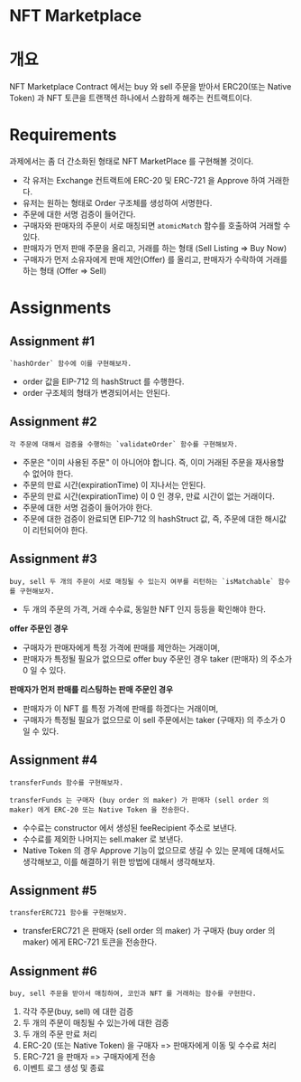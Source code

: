 # NFT Marketplace

# 개요

NFT Marketplace Contract 에서는 buy 와 sell 주문을 받아서 ERC20(또는 Native Token) 과 NFT 토큰을
트랜잭션 하나에서 스왑하게 해주는 컨트랙트이다.

# Requirements

과제에서는 좀 더 간소화된 형태로 NFT MarketPlace 를 구현해볼 것이다.

- 각 유저는 Exchange 컨트랙트에 ERC-20 및 ERC-721 을 Approve 하여 거래한다.
- 유저는 원하는 형태로 Order 구조체를 생성하여 서명한다.
- 주문에 대한 서명 검증이 들어간다.
- 구매자와 판매자의 주문이 서로 매칭되면 `atomicMatch` 함수를 호출하여 거래할 수 있다.
- 판매자가 먼저 판매 주문을 올리고, 거래를 하는 형태 (Sell Listing => Buy Now)
- 구매자가 먼저 소유자에게 판매 제안(Offer) 를 올리고, 판매자가 수락하여 거래를 하는 형태 (Offer => Sell)

# Assignments

## Assignment #1

```
`hashOrder` 함수에 이를 구현해보자.
```

- order 값을 EIP-712 의 hashStruct 를 수행한다. 
- order 구조체의 형태가 변경되어서는 안된다.

## Assignment #2

```
각 주문에 대해서 검증을 수행하는 `validateOrder` 함수를 구현해보자.
```

- 주문은 "이미 사용된 주문" 이 아니어야 합니다. 즉, 이미 거래된 주문을 재사용할 수 없어야 한다.
- 주문의 만료 시간(expirationTime) 이 지나서는 안된다.
- 주문의 만료 시간(expirationTime) 이 0 인 경우, 만료 시간이 없는 거래이다.
- 주문에 대한 서명 검증이 들어가야 한다.
- 주문에 대한 검증이 완료되면 EIP-712 의 hashStruct 값, 즉, 주문에 대한 해시값이 리턴되어야 한다.

## Assignment #3

```
buy, sell 두 개의 주문이 서로 매칭될 수 있는지 여부를 리턴하는 `isMatchable` 함수를 구현해보자.

```

- 두 개의 주문의 가격, 거래 수수료, 동일한 NFT 인지 등등을 확인해야 한다.

**offer 주문인 경우**

- 구매자가 판매자에게 특정 가격에 판매를 제안하는 거래이며,
- 판매자가 특정될 필요가 없으므로 offer buy 주문인 경우 taker (판매자) 의 주소가 0 일 수 있다.

**판매자가 먼저 판매를 리스팅하는 판매 주문인 경우**

- 판매자가 이 NFT 를 특정 가격에 판매를 하겠다는 거래이며, 
- 구매자가 특정될 필요가 없으므로 이 sell 주문에서는 taker (구매자) 의 주소가 0 일 수 있다.

## Assignment #4

```
transferFunds 함수를 구현해보자.

transferFunds 는 구매자 (buy order 의 maker) 가 판매자 (sell order 의 maker) 에게 ERC-20 또는 Native Token 을 전송한다.
```

- 수수료는 constructor 에서 생성된 feeRecipient 주소로 보낸다.
- 수수료를 제외한 나머지는 sell.maker 로 보낸다.
- Native Token 의 경우 Approve 기능이 없으므로 생길 수 있는 문제에 대해서도 생각해보고, 이를 해결하기 위한 방법에 대해서 생각해보자.

## Assignment #5

```
transferERC721 함수를 구현해보자.
```

- transferERC721 은 판매자 (sell order 의 maker) 가 구매자 (buy order 의 maker) 에게 ERC-721 토큰을 전송한다.

## Assignment #6

```
buy, sell 주문을 받아서 매칭하여, 코인과 NFT 를 거래하는 함수를 구현한다.
```

1. 각각 주문(buy, sell) 에 대한 검증
2. 두 개의 주문이 매칭될 수 있는가에 대한 검증
3. 두 개의 주문 만료 처리
4. ERC-20 (또는 Native Token) 을 구매자 => 판매자에게 이동 및 수수료 처리
5. ERC-721 을 판매자 => 구매자에게 전송
6. 이벤트 로그 생성 및 종료